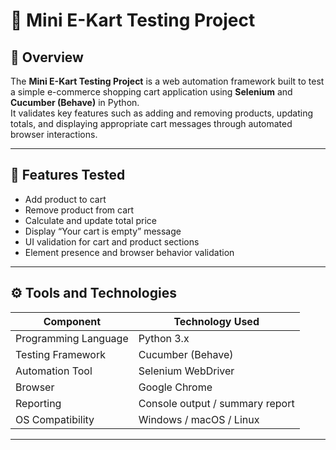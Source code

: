 # 🛒 Mini E-Kart Testing Project

## 📘 Overview
The **Mini E-Kart Testing Project** is a web automation framework built to test a simple e-commerce shopping cart application using **Selenium** and **Cucumber (Behave)** in Python.  
It validates key features such as adding and removing products, updating totals, and displaying appropriate cart messages through automated browser interactions.

---

## 🧩 Features Tested
- Add product to cart  
- Remove product from cart  
- Calculate and update total price  
- Display “Your cart is empty” message  
- UI validation for cart and product sections  
- Element presence and browser behavior validation  

---

## ⚙️ Tools and Technologies
| Component | Technology Used |
|------------|----------------|
| Programming Language | Python 3.x |
| Testing Framework | Cucumber (Behave) |
| Automation Tool | Selenium WebDriver |
| Browser | Google Chrome |
| Reporting | Console output / summary report |
| OS Compatibility | Windows / macOS / Linux |

---

